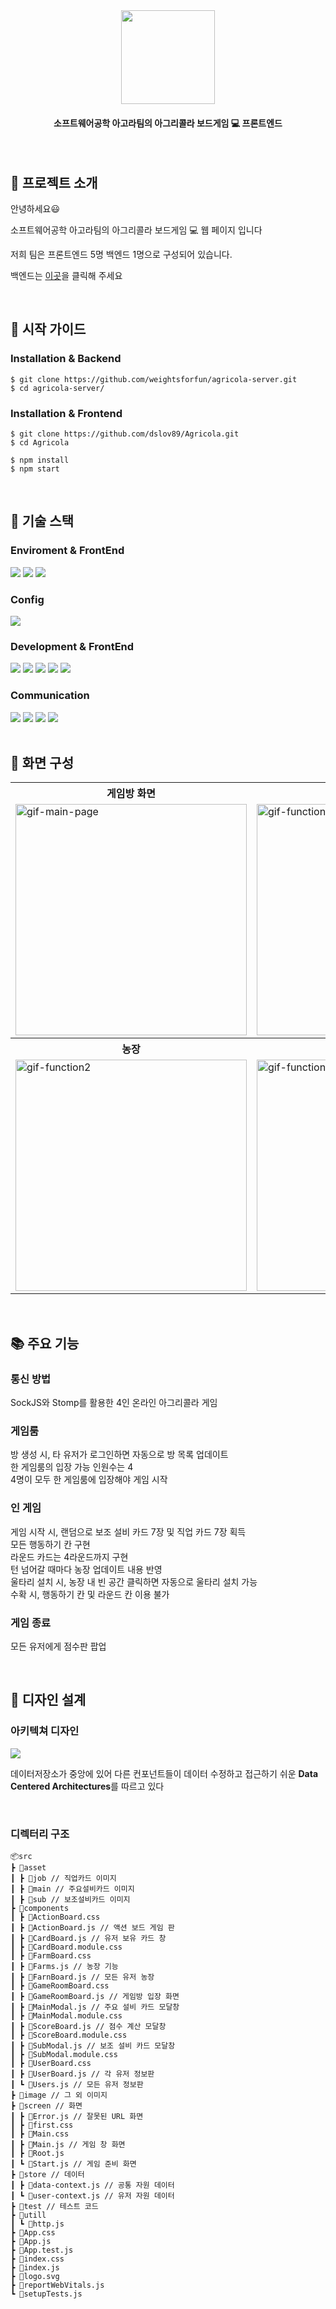 <div align="center">
  

<img src="https://github.com/dslov89/Agricola/assets/71018440/ad428ee1-36a8-47a8-9d1a-46aaff1bf165"  width=150 >
  
 #### 소프트웨어공학 아고라팀의 아그리콜라 보드게임 :computer: 프론트엔드
</div>

<br/>

## :memo: 프로젝트 소개

안녕하세요:smiley: 

소프트웨어공학 아고라팀의 아그리콜라 보드게임 :computer: 웹 페이지 입니다

저희 팀은 프론트엔드 5명 백엔드 1명으로 구성되어 있습니다.   

백엔드는 [이곳](https://github.com/weightsforfun/agricola-server)을 클릭해 주세요 


<br/>

## :orange_book: 시작 가이드

### Installation & Backend
```
$ git clone https://github.com/weightsforfun/agricola-server.git
$ cd agricola-server/
```

### Installation & Frontend
```
$ git clone https://github.com/dslov89/Agricola.git
$ cd Agricola

$ npm install 
$ npm start
```

<br/>

##  :hammer: 기술 스택

### Enviroment & FrontEnd
<div>
  <img src="https://img.shields.io/badge/visual studio code-007ACC?style=for-the-badge&logo=visual studio&logoColor=white">
  <img src="https://img.shields.io/badge/github-181717?style=for-the-badge&logo=github&logoColor=white">
  <img src="https://img.shields.io/badge/git-F05032?style=for-the-badge&logo=git&logoColor=white">

</div>

### Config
<div>
  <img src="https://img.shields.io/badge/npm-CB3837?style=for-the-badge&logo=npm&logoColor=white"> 
  </div>
  
### Development & FrontEnd
<div>
  <img src="https://img.shields.io/badge/css-1572B6?style=for-the-badge&logo=css3&logoColor=white"> 
  <img src="https://img.shields.io/badge/javascript-F7DF1E?style=for-the-badge&logo=javascript&logoColor=black"> 
  <img src="https://img.shields.io/badge/react-61DAFB?style=for-the-badge&logo=react&logoColor=black"> 
     <img src="https://img.shields.io/badge/sockjs-010101?style=for-the-badge&logo=socketdotio&logoColor=white">
       <img src="https://img.shields.io/badge/jest-C21325?style=for-the-badge&logo=jest&logoColor=white">
  </div>

### Communication 

  <div>
  <img src="https://img.shields.io/badge/slack-4A154B?style=for-the-badge&logo=slack&logoColor=white"> 
  <img src="https://img.shields.io/badge/notion-000000?style=for-the-badge&logo=notion&logoColor=white"> 
  <img src="https://img.shields.io/badge/googlesheets-34A853?style=for-the-badge&logo=googlesheets&logoColor=white"> 
    <img src="https://img.shields.io/badge/jirasoftware-0052CC?style=for-the-badge&logo=jirasoftware&logoColor=white"> 
  </div>
  
<br>

## :art: 화면 구성
<div align="center">
  <table>
    <tr align="center">
      <th>게임방 화면</th>
      <th>게임 화면</th>
    </tr>
    <tr>
      <td><img src="https://github.com/dslov89/Agricola/assets/71018440/62fe59ca-7aae-4e94-b4b7-99b24c702f5d" alt="gif-main-page" width="370"></td>
      <td><img src="https://github.com/dslov89/Agricola/assets/71018440/64b0fcf7-bac5-4895-9ea6-3e6d37763d0a"alt="gif-function1" width="370"></td>
    </tr>
    <tr align="center">
      <th>농장</th>
      <th>카드</th>
    </tr>
    <tr>
      <td><img src="https://github.com/dslov89/Agricola/assets/71018440/0e566f6c-c82f-43c7-86d4-776a860caaa8" alt="gif-function2" width="370"></td>
      <td><img src= "https://github.com/dslov89/Agricola/assets/71018440/e522d12b-a2ab-47a8-bc5a-e222067da7b6"alt="gif-function3" width="370"></td>
    </tr>
  </table>
</div>

<br/>

## :books: 주요 기능

###  통신 방법
SockJS와 Stomp를 활용한 4인 온라인 아그리콜라 게임

###  게임룸
방 생성 시, 타 유저가 로그인하면 자동으로 방 목록 업데이트   
한 게임룸의 입장 가능 인원수는 4   
4명이 모두 한 게임룸에 입장해야 게임 시작   

### 인 게임
게임 시작 시, 랜덤으로 보조 설비 카드 7장 및 직업 카드 7장 획득   
모든 행동하기 칸 구현   
라운드 카드는 4라운드까지 구현   
턴 넘어갈 때마다 농장 업데이트 내용 반영   
울타리 설치 시, 농장 내 빈 공간 클릭하면 자동으로 울타리 설치 가능     
수확 시, 행동하기 칸 및 라운드 칸 이용 불가

###  게임 종료
모든 유저에게 점수판 팝업

<br/>

## :scroll: 디자인 설계
  ### 아키텍쳐 디자인
  <img src="https://github.com/dslov89/Agricola/assets/71018440/84d24642-4e77-4fec-bb5a-ae39c2d8101f">
  
   데이터저장소가 중앙에 있어 다른 컨포넌트들이 데이터 수정하고 접근하기 쉬운 **Data Centered Architectures**를 따르고 있다
   
  <br/>
  
  
  ### 디렉터리 구조 
  
  ```
📦src
 ┣ 📂asset
 ┃ ┣ 📂job // 직업카드 이미지
 ┃ ┣ 📂main // 주요설비카드 이미지
 ┃ ┣ 📂sub // 보조설비카드 이미지
 ┣ 📂components
 ┃ ┣ 📜ActionBoard.css
 ┃ ┣ 📜ActionBoard.js // 액션 보드 게임 판 
 ┃ ┣ 📜CardBoard.js // 유저 보유 카드 창 
 ┃ ┣ 📜CardBoard.module.css
 ┃ ┣ 📜FarmBoard.css 
 ┃ ┣ 📜Farms.js // 농장 기능
 ┃ ┣ 📜FarnBoard.js // 모든 유저 농장 
 ┃ ┣ 📜GameRoomBoard.css
 ┃ ┣ 📜GameRoomBoard.js // 게임방 입장 화면
 ┃ ┣ 📜MainModal.js // 주요 설비 카드 모달창
 ┃ ┣ 📜MainModal.module.css
 ┃ ┣ 📜ScoreBoard.js // 점수 계산 모달창
 ┃ ┣ 📜ScoreBoard.module.css
 ┃ ┣ 📜SubModal.js // 보조 설비 카드 모달창
 ┃ ┣ 📜SubModal.module.css
 ┃ ┣ 📜UserBoard.css
 ┃ ┣ 📜UserBoard.js // 각 유저 정보판
 ┃ ┗ 📜Users.js // 모든 유저 정보판 
 ┣ 📂image // 그 외 이미지 
 ┣ 📂screen // 화면 
 ┃ ┣ 📜Error.js // 잘못된 URL 화면
 ┃ ┣ 📜first.css
 ┃ ┣ 📜Main.css 
 ┃ ┣ 📜Main.js // 게임 창 화면
 ┃ ┣ 📜Root.js
 ┃ ┗ 📜Start.js // 게임 준비 화면 
 ┣ 📂store // 데이터
 ┃ ┣ 📜data-context.js // 공통 자원 데이터
 ┃ ┗ 📜user-context.js // 유저 자원 데이터 
 ┣ 📂test // 테스트 코드
 ┣ 📂utill
 ┃ ┗ 📜http.js
 ┣ 📜App.css
 ┣ 📜App.js
 ┣ 📜App.test.js
 ┣ 📜index.css
 ┣ 📜index.js
 ┣ 📜logo.svg
 ┣ 📜reportWebVitals.js
 ┗ 📜setupTests.js
  ```

  
